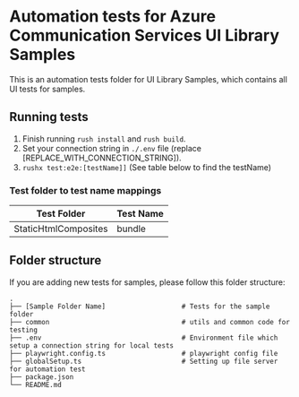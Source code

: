# Automation tests for Azure Communication Services UI Library Samples

This is an automation tests folder for UI Library Samples, which contains all UI tests for samples.

## Running tests

1. Finish running `rush install` and `rush build`.
2. Set your connection string in `./.env` file (replace [REPLACE_WITH_CONNECTION_STRING]).
3. `rushx test:e2e:[testName]]` (See table below to find the testName)

### Test folder to test name mappings
| Test Folder  | Test Name  |
|---|---|
| StaticHtmlComposites | bundle |

## Folder structure
If you are adding new tests for samples, please follow this folder structure:

    .
    ├── [Sample Folder Name]                   # Tests for the sample folder
    ├── common                                 # utils and common code for testing
    ├── .env                                   # Environment file which setup a connection string for local tests
    ├── playwright.config.ts                   # playwright config file
    ├── globalSetup.ts                         # Setting up file server for automation test
    ├── package.json                   
    └── README.md